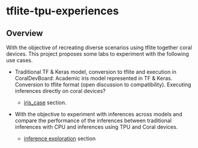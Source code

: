 # tflite-tpu-experiences
## Overview
With the objective of recreating diverse scenarios using tflite together coral devices. This project proposes some labs to experiment with the following use cases.


* Traditional TF & Keras model, conversion to tflite and execution in CoralDevBoard: Academic iris model represented in TF & Keras. Conversion to tflite format (open discussion to compatibility). Executing inferences directly on coral devices?
    * [iris_case](https://github.com/nbortolotti/tflite-tpu-experiences/blob/master/iris_case/README.md) section.    
    
* With the objective to experiment with inferences across models and compare the performance of the inferences between traditional inferences with CPU and inferences using TPU and Coral devices.
    * [inference exploration](https://github.com/nbortolotti/tflite-tpu-experiences/blob/master/inference_exploration/README.md) section
     
